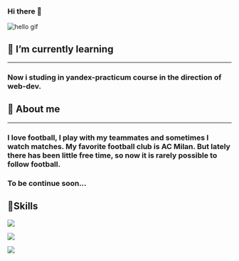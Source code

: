 ### Hi there 👋

<img src="https://github.com/G28XYZ/G28XYZ/blob/main/images/download.gif" alt="hello gif">

<!--
**G28XYZ/G28XYZ** is a ✨ _special_ ✨ repository because its `README.md` (this file) appears on your GitHub profile.

Here are some ideas to get you started:

- 🔭 I’m currently working on ...
- 👯 I’m looking to collaborate on ...
- 🤔 I’m looking for help with ...
- 📫 How to reach me: ...
- 😄 Pronouns: ...
- ⚡ Fun fact: ...
-->

## 🌱 I’m currently learning

---

### Now i studing in yandex-practicum course in the direction of web-dev.

## 📜 About me

---

### I love football, I play with my teammates and sometimes I watch matches. My favorite football club is AC Milan. But lately there has been little free time, so now it is rarely possible to follow football.

### To be continue soon...

## 🎯Skills

![](https://img.shields.io/badge/Code-HTML-informational?style=for-the-badge&logo=html5&logoColor=f94f09&color=f94f09)

![](https://img.shields.io/badge/Style-CSS-informational?style=for-the-badge&logo=css3&logoColor=1C49EE&color=1C49EE&labelColor=white)

![](https://img.shields.io/badge/Tools-GitHub-informational?style=for-the-badge&logo=GitHub&logoColor=white&color=8373BC)

